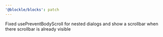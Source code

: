 ```yaml
---
'@blockle/blocks': patch
---
```


Fixed usePreventBodyScroll for nested dialogs and show a scrollbar when there scrollbar is already visible
